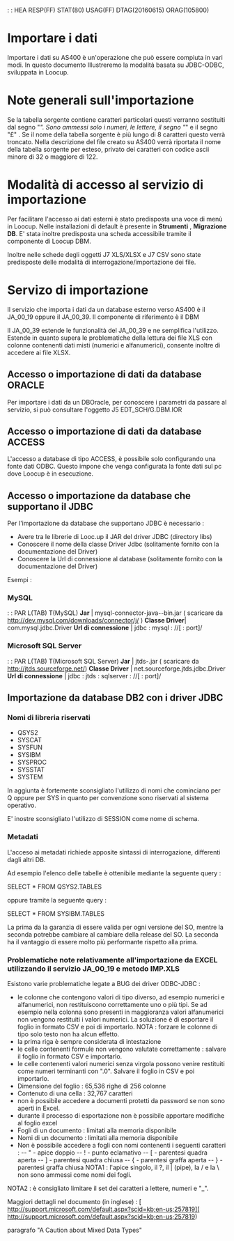  :  : HEA RESP(FF) STAT(80) USAG(FF) DTAG(20160615) ORAG(105800)


# Importare i dati
Importare i dati su AS400 è un'operazione che può essere compiuta in vari modi.
In questo documento Illustreremo la modalità basata su JDBC-ODBC, sviluppata in Loocup.


# Note generali sull'importazione
Se la tabella sorgente contiene caratteri particolari questi verranno sostituiti dal segno "_".
Sono ammessi solo i numeri, le lettere, il segno "_" e il segno "£" .
Se il nome della tabella sorgente è più lungo di 8 caratteri questo verrà troncato. Nella descrizione del file creato su AS400 verrà riportata il nome della tabella sorgente per esteso, privato dei caratteri con codice ascii minore di 32 o maggiore di 122.



# Modalità di accesso al servizio di importazione

Per facilitare l'accesso ai dati esterni è stato predisposta una voce di menù in Loocup. Nelle installazioni di default è presente in **Strumenti** , **Migrazione DB**.
E' stata inoltre predisposta una scheda accessibile tramite il componente di Loocup DBM.

Inoltre nelle schede degli oggetti J7 XLS/XLSX e J7 CSV sono state predisposte delle modalità di interrogazione/importazione dei file.

# Servizo di importazione

Il servizio che importa i dati da un database esterno verso AS400 è il JA_00_19 oppure il JA_00_39.
Il componente di riferimento è il DBM

Il JA_00_39 estende le funzionalità del JA_00_39 e ne semplifica l'utilizzo.
Estende in quanto supera le problematiche della lettura dei file XLS con colonne contenenti dati misti (numerici e alfanumerici), consente inoltre di accedere ai file XLSX.


## Accesso o importazione di dati da database ORACLE
Per importare i dati da un DBOracle, per conoscere i parametri da passare al servizio, si può consultare l'oggetto J5 EDT_SCH/G.DBM.IOR


## Accesso o importazione di dati da database ACCESS
L'accesso a database di tipo ACCESS, è possibile solo configurando una fonte dati ODBC.
Questo impone che venga configurata la fonte dati sul pc dove Loocup è in esecuzione.

## Accesso o importazione da database che supportano il JDBC

Per l'importazione da database che supportano JDBC è necessario : 
 - Avere tra le librerie di Looc.up il JAR del driver JDBC (directory libs)
 - Conoscere il nome della classe Driver Jdbc (solitamente fornito con la documentazione del Driver)
 - Conoscere la Url di connessione al database (solitamente fornito con la documentazione del Driver)

Esempi : 

### MySQL
 :  : PAR L(TAB) T(MySQL)
**Jar** | mysql-connector-java-<versione>-bin.jar ( scaricare da http://dev.mysql.com/downloads/connector/j/ )
**Classe Driver**| com.mysql.jdbc.Driver
**Url di connessione** | jdbc : mysql : //<server>[ : port]/<database>


### Microsoft SQL Server
 :  : PAR L(TAB) T(Microsoft SQL Server)
**Jar** |  jtds-<versione>.jar ( scaricare da http://jtds.sourceforge.net/)
**Classe  Driver** | net.sourceforge.jtds.jdbc.Driver
**Url di connessione** | jdbc : jtds : sqlserver : //<server>[ : port]/<database>



## Importazione da database DB2 con i driver JDBC

### Nomi di libreria riservati

- QSYS2
- SYSCAT
- SYSFUN
- SYSIBM
- SYSPROC
- SYSSTAT
- SYSTEM

In aggiunta è fortemente sconsigliato l'utilizzo di nomi che cominciano per Q oppure per SYS in quanto per convenzione sono riservati al sistema operativo.

E' inostre sconsigliato l'utilizzo di SESSION come nome di schema.

### Metadati
L'acceso ai metadati richiede apposite sintassi di interrogazione, differenti dagli altri DB.

Ad esempio l'elenco delle tabelle è ottenibile mediante la seguente query : 

SELECT *
    FROM QSYS2.TABLES

oppure tramite la seguente query : 

SELECT *
    FROM SYSIBM.TABLES

La prima da la garanzia di essere valida per ogni versione del SO, mentre la seconda potrebbe cambiare al cambiare della release del SO.
La seconda ha il vantaggio di essere molto più performante rispetto alla prima.



### Problematiche note relativamente all'importazione da EXCEL utilizzando il servizio JA_00_19 e metodo IMP.XLS
Esistono varie problematiche legate a BUG dei driver ODBC-JDBC : 
 - le colonne che contengono valori di tipo diverso, ad esempio numerici e alfanumerici, non restituiscono correttamente uno o più tipi. Se ad esempio nella colonna sono presenti in maggioranza valori alfanumerici non vengono restituiti i valori numerici. La soluzione è di esportare il foglio in formato CSV e poi di importarlo. NOTA :  forzare le colonne di tipo solo testo non ha alcun effetto.
 - la prima riga è sempre considerata di intestazione
 - le celle contenenti formule non vengono valutate correttamente :  salvare il foglio in formato CSV e importarlo.
 - le celle contenenti valori numerici senza virgola possono venire restituiti come numeri terminanti con ".0". Salvare il foglio in CSV e poi importarlo.
 - Dimensione del foglio :  65,536 righe di 256 colonne
 - Contenuto di una cella :  32,767 caratteri
 - non è possibile accedere a documenti protetti da password se non sono aperti in Excel.
 - durante il processo di esportazione non è possibile apportare modifiche al foglio excel
 - Fogli di un documento :  limitati alla memoria disponibile
 - Nomi di un documento :  limitati alla memoria disponibile
 - Non è possibile accedere a fogli con nomi contenenti i seguenti caratteri : 
 -- " - apice doppio
 -- ! - punto eclamativo
 -- [ - parentesi quadra aperta
 -- ] - parentesi quadra chiusa
 -- { - parentesi graffa aperta
 -- } - parentesi graffa chiusa
NOTA1 :  l'apice singolo, il ?, il | (pipe), la / e la \ non sono ammessi come nomi dei fogli.

NOTA2 :  è consigliato limitare il set dei caratteri a lettere, numeri e "_".


Maggiori dettagli nel documento (in inglese) : 
[ http://support.microsoft.com/default.aspx?scid=kb;en-us;257819]( http://support.microsoft.com/default.aspx?scid=kb;en-us;257819)

paragrafo "A Caution about Mixed Data Types"
